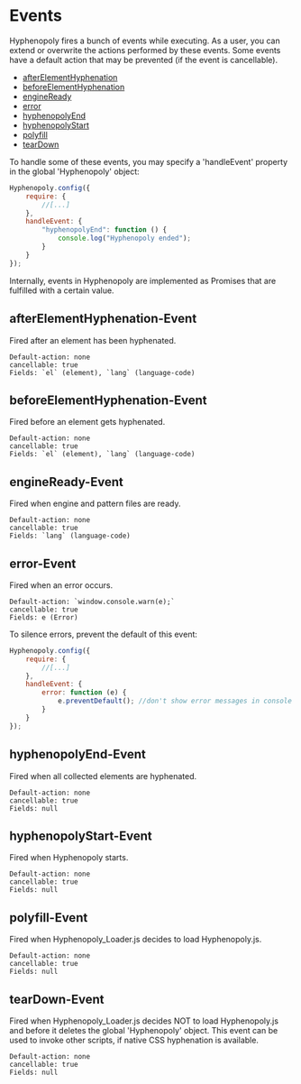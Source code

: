 # Events
Hyphenopoly fires a bunch of events while executing. As a user, you can extend or overwrite the actions performed by these events.
Some events have a default action that may be prevented (if the event is cancellable).

* [afterElementHyphenation](#afterelementhyphenation-event)
* [beforeElementHyphenation](#beforeelementhyphenation-event)
* [engineReady](#engineready-event)
* [error](#error-event)
* [hyphenopolyEnd](#hyphenopolyend-event)
* [hyphenopolyStart](#hyphenopolystart-event)
* [polyfill](#polyfill-event)
* [tearDown](#teardown-event)

To handle some of these events, you may specify a 'handleEvent' property in the global 'Hyphenopoly' object:

````javascript
Hyphenopoly.config({
    require: {
        //[...]
    },
    handleEvent: {
        "hyphenopolyEnd": function () {
            console.log("Hyphenopoly ended");
        }
    }
});
````

Internally, events in Hyphenopoly are implemented as Promises that are fulfilled with a certain value.

## afterElementHyphenation-Event
Fired after an element has been hyphenated.

````
Default-action: none
cancellable: true
Fields: `el` (element), `lang` (language-code)
````

## beforeElementHyphenation-Event
Fired before an element gets hyphenated.

````
Default-action: none
cancellable: true
Fields: `el` (element), `lang` (language-code)
````

## engineReady-Event
Fired when engine and pattern files are ready.

````
Default-action: none
cancellable: true
Fields: `lang` (language-code)
````

## error-Event
Fired when an error occurs.

````
Default-action: `window.console.warn(e);`
cancellable: true
Fields: e (Error)
````

To silence errors, prevent the default of this event:

````javascript
Hyphenopoly.config({
    require: {
        //[...]
    },
    handleEvent: {
        error: function (e) {
            e.preventDefault(); //don't show error messages in console
        }
    }
});
````
## hyphenopolyEnd-Event
Fired when all collected elements are hyphenated.

````
Default-action: none
cancellable: true
Fields: null
````

## hyphenopolyStart-Event
Fired when Hyphenopoly starts.

````
Default-action: none
cancellable: true
Fields: null
````

## polyfill-Event
Fired when Hyphenopoly_Loader.js decides to load Hyphenopoly.js.

````
Default-action: none
cancellable: true
Fields: null
````

## tearDown-Event
Fired when Hyphenopoly_Loader.js decides NOT to load Hyphenopoly.js and before it deletes the global 'Hyphenopoly' object. This event can be used to invoke other scripts, if native CSS hyphenation is available.

````
Default-action: none
cancellable: true
Fields: null
````
